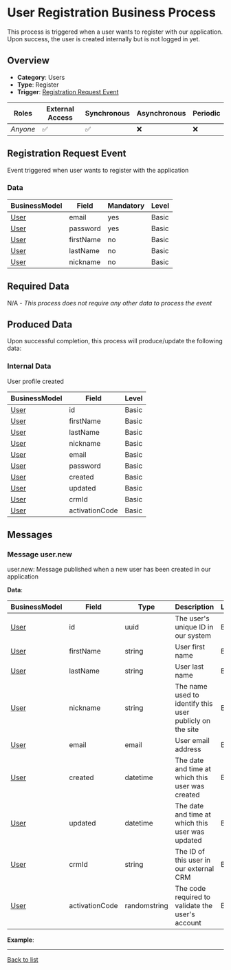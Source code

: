 # User Registration Business Process
This process is triggered when a user wants to register with our application. Upon success, the user is created internally but is not logged in yet.

## Overview
 - **Category**: Users
 - **Type**: Register
 - **Trigger**: [Registration Request Event](#registration-request-event)

| Roles | External Access | Synchronous | Asynchronous | Periodic |
| ----- | --------------- | ----------- | ------------ | -------- |
| *Anyone* | :white_check_mark: | :white_check_mark: | :x: | :x:

## Registration Request Event
Event triggered when user wants to register with the application
### Data
    
| BusinessModel | Field | Mandatory | Level |
| ------------- | ----- | --------- | ----- |
| [User](../DataModel/Overview.md#user) | email | yes | Basic |
| [User](../DataModel/Overview.md#user) | password | yes | Basic |
| [User](../DataModel/Overview.md#user) | firstName | no | Basic |
| [User](../DataModel/Overview.md#user) | lastName | no | Basic |
| [User](../DataModel/Overview.md#user) | nickname | no | Basic |

## Required Data
N/A - *This process does not require any other data to process the event*

## Produced Data
Upon successful completion, this process will produce/update the following data:

### Internal Data
User profile created

| BusinessModel | Field | Level |
| ------------- | ----- | ----- |
| [User](../DataModel/Overview.md#user) | id | Basic |
| [User](../DataModel/Overview.md#user) | firstName | Basic |
| [User](../DataModel/Overview.md#user) | lastName | Basic |
| [User](../DataModel/Overview.md#user) | nickname | Basic |
| [User](../DataModel/Overview.md#user) | email | Basic |
| [User](../DataModel/Overview.md#user) | password | Basic |
| [User](../DataModel/Overview.md#user) | created | Basic |
| [User](../DataModel/Overview.md#user) | updated | Basic |
| [User](../DataModel/Overview.md#user) | crmId | Basic |
| [User](../DataModel/Overview.md#user) | activationCode | Basic |


## Messages
### Message user.new
user.new: Message published when a new user has been created in our application

**Data**:

| BusinessModel | Field | Type | Description | Level |
| ------------- | ----- | ---- | ----------- | ------|
| [User](../DataModel/Overview.md#user) | id | uuid | The user&#039;s unique ID in our system | Basic |
| [User](../DataModel/Overview.md#user) | firstName | string | User first name | Basic |
| [User](../DataModel/Overview.md#user) | lastName | string | User last name | Basic |
| [User](../DataModel/Overview.md#user) | nickname | string | The name used to identify this user publicly on the site | Basic |
| [User](../DataModel/Overview.md#user) | email | email | User email address | Basic |
| [User](../DataModel/Overview.md#user) | created | datetime | The date and time at which this user was created | Basic |
| [User](../DataModel/Overview.md#user) | updated | datetime | The date and time at which this user was updated | Basic |
| [User](../DataModel/Overview.md#user) | crmId | string | The ID of this user in our external CRM | Basic |
| [User](../DataModel/Overview.md#user) | activationCode | randomstring | The code required to validate the user&#039;s account | Basic |

**Example**:

---
[Back to list](Overview.md)